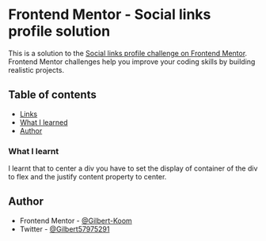 # Frontend Mentor - Social links profile solution

This is a solution to the [Social links profile challenge on Frontend Mentor](https://www.frontendmentor.io/challenges/social-links-profile-UG32l9m6dQ). Frontend Mentor challenges help you improve your coding skills by building realistic projects. 

## Table of contents

  - [Links](#links)
  - [What I learned](#what-i-learned)
- [Author](#author)





### What I learnt
I learnt that to center a div you have to set the display of  container of the div to flex and the justify content property to center.



## Author

- Frontend Mentor - [@Gilbert-Koom](https://www.frontendmentor.io/profile/Gilbert-Koom)
- Twitter - [@Gilbert57975291](https://www.twitter.com/Gilbert57975291)
